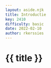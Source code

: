 ```yaml
---
layout: aside.njk
title: Introductie
key: 2410
difficulty: basic
date: 2022-02-10
author: rkerssies
---
```


# {{ title }}

